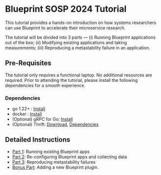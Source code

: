 # Blueprint SOSP 2024 Tutorial

This tutorial provides a hands-on introduction on how systems researchers can use Blueprint to accelerate their microservice research.

The tutorial will be divided into 3 parts &mdash; (i) Running Blueprint applications out of the box; (ii) Modifying existing applications and taking measurements; (iii) Reproducing a metastability failure in an application.

## Pre-Requisites

The tutorial only requires a functional laptop. No additional resources are required. Prior to attending the tutorial, please install the following dependencies for a smooth experience.

### Dependencies

+ go 1.22+ : [Install](https://go.dev/doc/install)
+ docker : [Install](https://docs.docker.com/engine/install/)
+ (Optional) gRPC for Go: [Install](https://grpc.io/docs/languages/go/quickstart/)
+ (Optional) Thrift: [Download](https://thrift.apache.org/download), [Dependencies](https://thrift.apache.org/docs/install/debian.html)


## Detailed Instructions

+ [Part 1](./Part1.md): Running existing Blueprint apps
+ [Part 2](./Part2.md): Re-configuring Blueprint apps and collecting data
+ [Part 3](./Part3.md): Reproducing metastability failures
+ [Bonus Part](./PartBonus.md): Adding a new Blueprint plugin.